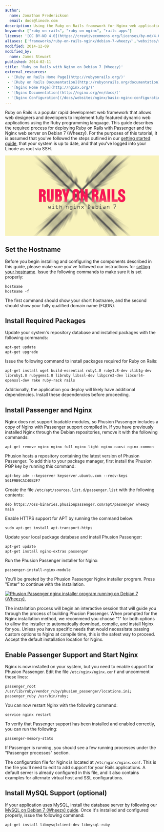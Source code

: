 ```yaml
---
author:
  name: Jonathan Frederickson
  email: docs@linode.com
description: Using the Ruby on Rails framework for Nginx web applications on Debian 7
keywords: ["ruby on rails", "ruby on nginx", "rails apps"]
license: '[CC BY-ND 4.0](https://creativecommons.org/licenses/by-nd/4.0)'
aliases: ['frameworks/ruby-on-rails-nginx/debian-7-wheezy/','websites/ror/ruby-on-rails-with-nginx-on-debian-7-wheezy/']
modified: 2014-12-09
modified_by:
  name: James Stewart
published: 2014-02-11
title: 'Ruby on Rails with Nginx on Debian 7 (Wheezy)'
external_resources:
 - '[Ruby on Rails Home Page](http://rubyonrails.org/)'
 - '[Ruby on Rails Documentation](http://rubyonrails.org/documentation)'
 - '[Nginx Home Page](http://nginx.org/)'
 - '[Nginx Documentation](http://nginx.org/en/docs/)'
 - '[Nginx Configuration](/docs/websites/nginx/basic-nginx-configuration)'
---
```


Ruby on Rails is a popular rapid development web framework that allows web designers and developers to implement fully featured dynamic web applications using the Ruby programming language. This guide describes the required process for deploying Ruby on Rails with Passenger and the Nginx web server on Debian 7 (Wheezy). For the purposes of this tutorial, it is assumed that you've followed the steps outlined in our [getting started guide](/docs/getting-started/), that your system is up to date, and that you've logged into your Linode as root via SSH.

![Using the Ruby on Rails framework for Nginx web applications on Debian 7](ruby_on_rails_with_nginx_debian_7_smg.png "Using the Ruby on Rails framework for Nginx web applications on Debian 7")

## Set the Hostname

Before you begin installing and configuring the components described in this guide, please make sure you've followed our instructions for [setting your hostname](/docs/getting-started#setting-the-hostname). Issue the following commands to make sure it is set properly:

    hostname
    hostname -f

The first command should show your short hostname, and the second should show your fully qualified domain name (FQDN).

## Install Required Packages

Update your system's repository database and installed packages with the following commands:

    apt-get update
    apt-get upgrade

Issue the following command to install packages required for Ruby on Rails:

    apt-get install wget build-essential ruby1.8 ruby1.8-dev zlib1g-dev libruby1.8 rubygems1.8 libruby libssl-dev libpcre3-dev libcurl4-openssl-dev rake ruby-rack rails

Additionally, the application you deploy will likely have additional dependencies. Install these dependencies before proceeding.

## Install Passenger and Nginx

Nginx does not support loadable modules, so Phusion Passenger includes a copy of Nginx with Passenger support compiled in. If you have previously installed Nginx through the Debian repositories, remove it with the following commands:

    apt-get remove nginx nginx-full nginx-light nginx-naxsi nginx-common

Phusion hosts a repository containing the latest version of Phusion Passenger. To add this to your package manager, first install the Phusion PGP key by running this command:

    apt-key adv --keyserver keyserver.ubuntu.com --recv-keys 561F9B9CAC40B2F7

Create the file `/etc/apt/sources.list.d/passenger.list` with the following contents:

    deb https://oss-binaries.phusionpassenger.com/apt/passenger wheezy main

Enable HTTPS support for APT by running the command below:

    sudo apt-get install apt-transport-https

Update your local package database and install Phusion Passenger:

    apt-get update
    apt-get install nginx-extras passenger

Run the Phusion Passenger installer for Nginx:

    passenger-install-nginx-module

You'll be greeted by the Phusion Passenger Nginx installer program. Press "Enter" to continue with the installation.

[![Phusion Passenger nginx installer program running on Debian 7 (Wheezy).](/docs/assets/351-01-passenger-nginx-installer.png)](/docs/assets/351-01-passenger-nginx-installer.png)

The installation process will begin an interactive session that will guide you through the process of building Phusion Passenger. When prompted for the Nginx installation method, we recommend you choose "1" for both options to allow the installer to automatically download, compile, and install Nginx for you. Unless you have specific needs that would necessitate passing custom options to Nginx at compile time, this is the safest way to proceed. Accept the default installation location for Nginx.

## Enable Passenger Support and Start Nginx

Nginx is now installed on your system, but you need to enable support for Phusion Passenger. Edit the file `/etc/nginx/nginx.conf` and uncomment these lines:

    passenger_root /usr/lib/ruby/vendor_ruby/phusion_passenger/locations.ini;
    passenger_ruby /usr/bin/ruby;

You can now restart Nginx with the following command:

    service nginx restart

To verify that Passenger support has been installed and enabled correctly, you can run the following:

    passenger-memory-stats

If Passenger is running, you should see a few running processes under the "Passenger processes" section.

The configuration file for Nginx is located at `/etc/nginx/nginx.conf`. This is the file you'll need to edit to add support for your Rails applications. A default server is already configured in this file, and it also contains examples for alternate virtual host and SSL configurations.

## Install MySQL Support (optional)

If your application uses MySQL, install the database server by following our [MySQL on Debian 7 (Wheezy) guide](/docs/databases/mysql/debian-7-wheezy). Once it's installed and configured properly, issue the following command:

    apt-get install libmysqlclient-dev libmysql-ruby
